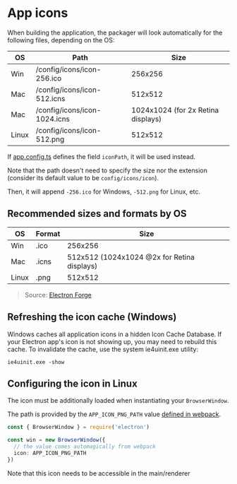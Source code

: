 # App icons

When building the application, the packager will look automatically for the following files, depending on the OS:

| OS    | Path                         | Size                               |
| ----- | ---------------------------- | ---------------------------------- |
| Win   | /config/icons/icon-256.ico   | 256x256                            |
| Mac   | /config/icons/icon-512.icns  | 512x512                            |
| Mac   | /config/icons/icon-1024.icns | 1024x1024 (for 2x Retina displays) |
| Linux | /config/icons/icon-512.png   | 512x512                            |

If [app.config.ts](../../app.config.ts) defines the field `iconPath`, it will be used instead.

Note that the path doesn't need to specify the size nor the extension (consider its default value to be `config/icons/icon`).

Then, it will append `-256.ico` for Windows, `-512.png` for Linux, etc.

## Recommended sizes and formats by OS

| OS    | Format | Size                                        |
| ----- | ------ | ------------------------------------------- |
| Win   | .ico   | 256x256                                     |
| Mac   | .icns  | 512x512 (1024x1024 @2x for Retina displays) |
| Linux | .png   | 512x512                                     |

> Source: [Electron Forge](https://www.electronforge.io/guides/create-and-add-icons)

## Refreshing the icon cache (Windows)

Windows caches all application icons in a hidden Icon Cache Database. If your Electron app's icon is not showing up, you may need to rebuild this cache. To invalidate the cache, use the system ie4uinit.exe utility:

```
ie4uinit.exe -show
```

## Configuring the icon in Linux

The icon must be additionally loaded when instantiating your `BrowserWindow`.

The path is provided by the `APP_ICON_PNG_PATH` value [defined in webpack](./webpack-defines.md).

```ts
const { BrowserWindow } = require('electron')

const win = new BrowserWindow({
  // the value comes automagically from webpack
  icon: APP_ICON_PNG_PATH
})
```

Note that this icon needs to be accessible in the main/renderer
